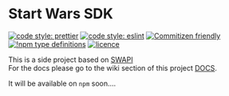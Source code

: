 # Start Wars SDK  
[![code style: prettier](https://img.shields.io/badge/code_style-prettier-ff69b4.svg?style=flat-square)](https://github.com/prettier/prettier)
[![code style: eslint](https://img.shields.io/badge/lintener-eslint-yellowgreen)](https://github.com/eslint/eslint)
[![Commitizen friendly](https://img.shields.io/badge/commitizen-friendly-brightgreen.svg)](http://commitizen.github.io/cz-cli/)
[![!npm type definitions](https://img.shields.io/npm/types/typescript)](https://github.com/microsoft/TypeScript)
[![licence](https://img.shields.io/badge/licence-MIT-success)](https://choosealicense.com/)

This is a side project based on [SWAPI](https://github.com/Juriy/swapi)  
For the docs please go to the wiki section of this project [DOCS](https://github.com/Gio85/swapi-ts-sdk/wiki).

It will be available on `npm` soon....
